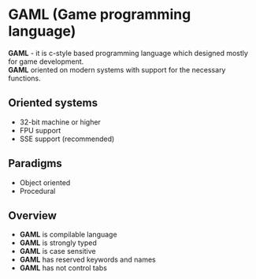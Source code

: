 # GAML (Game programming language)

**GAML** - it is c-style based programming language which designed mostly for game development. \
**GAML** oriented on modern systems with support for the necessary functions. 



## Oriented systems

- 32-bit machine or higher
- FPU support
- SSE support (recommended)

## Paradigms

- Object oriented
- Procedural

## Overview

- **GAML** is compilable language
- **GAML** is strongly typed
- **GAML** is case sensitive
- **GAML** has reserved keywords and names
- **GAML** has not control tabs
